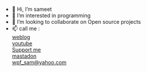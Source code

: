 - 👋 Hi, I’m sameet
- 👀 I’m interested in programming
- 💞️ I’m looking to collaborate on Open source projects
- 📫 call me  : <br>
    <a href="https://www.sameet.ir">weblog</a><br>
    <a href="https://www.youtube.com/channel/UC_XJ4oRW4qL2Cmi7VHo9KsQ">youtube</a><br>
    <a href="https://www.payping.ir/@sameet">Support me</a><br>
    <a href="https://mastodon.online/@sameet">mastadon</a><br>
    wpf_sam@yahoo.com

<!---
smsameet/smsameet is a ✨ special ✨ repository because its `README.md` (this file) appears on your GitHub profile.
You can click the Preview link to take a look at your changes.
--->
